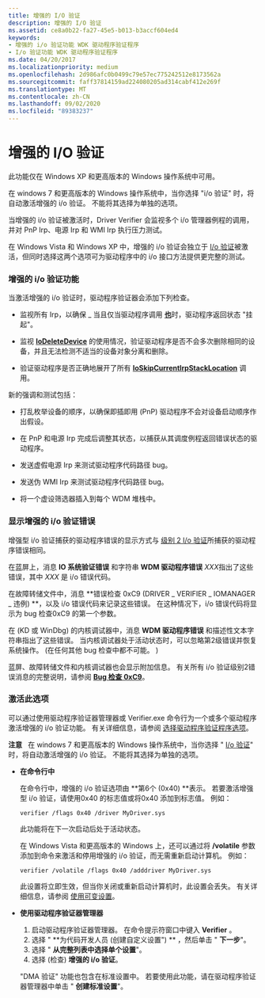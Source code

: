 ```yaml
---
title: 增强的 I/O 验证
description: 增强的 I/O 验证
ms.assetid: ce8a0b22-fa27-45e5-b013-b3accf604ed4
keywords:
- 增强的 i/o 验证功能 WDK 驱动程序验证程序
- I/o 验证功能 WDK 驱动程序验证程序
ms.date: 04/20/2017
ms.localizationpriority: medium
ms.openlocfilehash: 2d986afc0b0499c79e57ec775242512e8173562a
ms.sourcegitcommit: faff37814159ad224080205ad314cabf412e269f
ms.translationtype: MT
ms.contentlocale: zh-CN
ms.lasthandoff: 09/02/2020
ms.locfileid: "89383237"
---
```

# <a name="enhanced-io-verification"></a>增强的 I/O 验证


此功能仅在 Windows XP 和更高版本的 Windows 操作系统中可用。

在 windows 7 和更高版本的 Windows 操作系统中，当你选择 "i/o 验证" 时，将自动激活增强的 i/o 验证。 不能将其选择为单独的选项。

当增强的 i/o 验证被激活时，Driver Verifier 会监视多个 i/o 管理器例程的调用，并对 PnP Irp、电源 Irp 和 WMI Irp 执行压力测试。

在 Windows Vista 和 Windows XP 中，增强的 i/o 验证会独立于 [I/o 验证](i-o-verification.md)被激活，但同时选择这两个选项可为驱动程序中的 i/o 接口方法提供更完整的测试。

### <a name="span-idfeatures_of_enhanced_i_o_verificationspanspan-idfeatures_of_enhanced_i_o_verificationspanfeatures-of-enhanced-io-verification"></a><span id="features_of_enhanced_i_o_verification"></span><span id="FEATURES_OF_ENHANCED_I_O_VERIFICATION"></span>增强的 i/o 验证功能

当激活增强的 i/o 验证时，驱动程序验证器会添加下列检查。

-   监视所有 Irp，以确保 \_ 当且仅当驱动程序调用 [**也**](/windows-hardware/drivers/ddi/wdm/nf-wdm-iomarkirppending)时，驱动程序返回状态 "挂起"。

-   监视 [**IoDeleteDevice**](/windows-hardware/drivers/ddi/wdm/nf-wdm-iodeletedevice) 的使用情况，验证驱动程序是否不会多次删除相同的设备，并且无法检测不适当的设备对象分离和删除。

-   验证驱动程序是否正确地展开了所有 [**IoSkipCurrentIrpStackLocation**](../kernel/mm-bad-pointer.md) 调用。

新的强调和测试包括：

-   打乱枚举设备的顺序，以确保即插即用 (PnP) 驱动程序不会对设备启动顺序作出假设。

-   在 PnP 和电源 Irp 完成后调整其状态，以捕获从其调度例程返回错误状态的驱动程序。

-   发送虚假电源 Irp 来测试驱动程序代码路径 bug。

-   发送伪 WMI Irp 来测试驱动程序代码路径 bug。

-   将一个虚设筛选器插入到每个 WDM 堆栈中。

### <a name="span-iddisplaying_enhanced_i_o_verification_errorsspanspan-iddisplaying_enhanced_i_o_verification_errorsspandisplaying-enhanced-io-verification-errors"></a><span id="displaying_enhanced_i_o_verification_errors"></span><span id="DISPLAYING_ENHANCED_I_O_VERIFICATION_ERRORS"></span>显示增强的 i/o 验证错误

增强型 i/o 验证捕获的驱动程序错误的显示方式与 [级别 2 I/o 验证](i-o-verification.md)所捕获的驱动程序错误相同。

在蓝屏上，消息 **IO 系统验证错误** 和字符串 **WDM 驱动程序错误** *XXX*指出了这些错误，其中 *XXX* 是 i/o 错误代码。

在故障转储文件中，消息 **错误检查 0xC9 (DRIVER \_ VERIFIER \_ IOMANAGER \_ 违例) **，以及 i/o 错误代码来记录这些错误。 在这种情况下，i/o 错误代码将显示为 bug 检查0xC9 的第一个参数。

在 (KD 或 WinDbg) 的内核调试器中，消息 **WDM 驱动程序错误** 和描述性文本字符串指出了这些错误。 当内核调试器处于活动状态时，可以忽略第2级错误并恢复系统操作。  (在任何其他 bug 检查中都不可能。 ) 

蓝屏、故障转储文件和内核调试器也会显示附加信息。 有关所有 i/o 验证级别2错误消息的完整说明，请参阅 [**Bug 检查 0xC9**](../debugger/bug-check-0xc9--driver-verifier-iomanager-violation.md)。

### <a name="span-idactivating_this_optionspanspan-idactivating_this_optionspanactivating-this-option"></a><span id="activating_this_option"></span><span id="ACTIVATING_THIS_OPTION"></span>激活此选项

可以通过使用驱动程序验证器管理器或 Verifier.exe 命令行为一个或多个驱动程序激活增强的 i/o 验证功能。 有关详细信息，请参阅 [选择驱动程序验证程序选项](selecting-driver-verifier-options.md)。

**注意**   在 windows 7 和更高版本的 Windows 操作系统中，当你选择 " [I/o 验证](i-o-verification.md)" 时，将自动激活增强的 i/o 验证。 不能将其选择为单独的选项。

 

-   **在命令行中**

    在命令行中，增强的 i/o 验证选项由 **第6个 (0x40) **表示。 若要激活增强型 i/o 验证，请使用0x40 的标志值或将0x40 添加到标志值。 例如：

    ```
    verifier /flags 0x40 /driver MyDriver.sys
    ```

    此功能将在下一次启动后处于活动状态。

    在 Windows Vista 和更高版本的 Windows 上，还可以通过将 **/volatile** 参数添加到命令来激活和停用增强的 i/o 验证，而无需重新启动计算机。 例如：

    ```
    verifier /volatile /flags 0x40 /adddriver MyDriver.sys
    ```

    此设置将立即生效，但当你关闭或重新启动计算机时，此设置会丢失。 有关详细信息，请参阅 [使用可变设置](using-volatile-settings.md)。

-   **使用驱动程序验证器管理器**

    1.  启动驱动程序验证器管理器。 在命令提示符窗口中键入 **Verifier** 。
    2.  选择 " **为代码开发人员 (创建自定义设置") ** ，然后单击 " **下一步**"。
    3.  选择 " **从完整列表中选择单个设置**"。
    4.  选择 (检查) **增强的 i/o 验证**。

    "DMA 验证" 功能也包含在标准设置中。 若要使用此功能，请在驱动程序验证器管理器中单击 " **创建标准设置**"。

 

